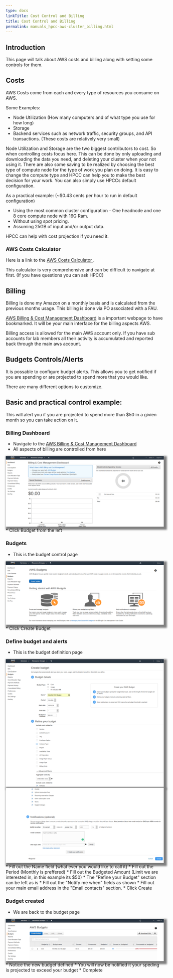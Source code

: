 ```yaml
---
type: docs
linkTitle: Cost Control and Billing
title: Cost Control and Billing
permalink: manuals_hpcc-aws-cluster_billing.html
---
```


## Introduction
This page will talk about AWS costs and billing along with setting some controls for them.

## Costs

AWS Costs come from each and every type of resources you consume on AWS.

Some Examples:

* Node Utilization (How many computers and of what type you use for how long)
* Storage
* Backend services such as network traffic, security groups, and API transactions. (These costs are relatively very small)

Node Utilization and Storage are the two biggest contributors to cost. So when controlling costs focus here.
This can be done by only uploading and downloading the data you need, and deleting your cluster when your not using it.
There are also some saving to be realized by choosing the best type of compute node for the type of work you plan on doing.
It is easy to change the compute type and HPCC can help you to make the best decision for your work.
You can also simply use HPCCs default configuration.

As a practical example: (~$0.43 cents per hour to run in default configuration)

* Using the most common cluster configuration - One headnode and one 8 core compute node with 16G Ram.
* Without using spot pricing.
* Assuming 25GB of input and/or output data.

HPCC can help with cost projection if you need it.

### AWS Costs Calculator

Here is a link to the <a href="https://calculator.s3.amazonaws.com/index.html" target="_blank"> AWS Costs Calculator </a>.

This calculator is very comprehensive and can be difficult to navigate at first. (If you have questions you can ask HPCC)

## Billing

Billing is done my Amazon on a monthly basis and is calculated from the previous months usage. This billing is done via PO associated with a FAU.

<a href="https://console.aws.amazon.com/billing/home#/" target="_blank">AWS Billing & Cost Management Dashboard</a> is a important webpage to have bookmarked.
It will be your main interface for the billing aspects AWS.

Billing access is allowed for the main AWS account only. If you have sub accounts for lab members all their activity is accumulated and reported back through the main aws account.


##  Budgets Controls/Alerts

It is possable to configure budget alerts. This allows you to get notified if you are spending or are projected to spend more that you would like.

There are many different options to customize.

## Basic and practical control example:

This will alert you if you are projected to spend more than $50 in a givien month so you can take action on it.

### Billing Dashboard
* Navigate to the <a href="https://console.aws.amazon.com/billing/home#/" target="_blank">AWS Billing & Cost Management Dashboard</a> 
* All aspects of billing are controlled from here
<img style="box-shadow:5px 5px 5px 5px grey" src="/img/cloud-aws-billing-dashboard.png" title="Dashboard" alt="Dashboard">
* Click Budget from the left

### Budgets
* This is the budget control page
<img style="box-shadow:5px 5px 5px 5px grey" src="/img/cloud-aws-billing-budget1.png" title="Budget" alt="Budget">
* Click Create Budget

### Define budget and alerts
* This is the budget definition page
<img style="box-shadow:5px 5px 5px 5px grey" src="/img/cloud-aws-billing-budget2.png" title="Budget Config 1" alt="Budget Config 1">
<img style="box-shadow:5px 5px 5px 5px grey" src="/img/cloud-aws-billing-budget3.png" title="Budget Config 2" alt="Budget Config 2">
* Fill out the Name field (what ever you would like to call it)
* Fill out the Period (Monthly is preffered)
* Fill out the Budgeted Amount (Limit we are interested in, in this example its $50)
* The "Refine your Budget" section can be left as is
* Fill out the "Notify me when" fields as shown
* Fill out your main email address in the "Email contacts" section.
* Click Create


### Budget created
* We are back to the budget page
<img style="box-shadow:5px 5px 5px 5px grey" src="/img/cloud-aws-billing-budget-done.png" title="Budget Done" alt="Budget Done">
* Notice the new budget defined
* You will now be notified it your speding is projected to exceed your budget
* Complete 



